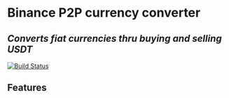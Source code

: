 # Binance P2P currency converter
## _Converts fiat currencies thru buying and selling USDT_

[![Build Status](https://travis-ci.org/joemccann/dillinger.svg?branch=master)](https://travis-ci.org/joemccann/dillinger)

## Features
